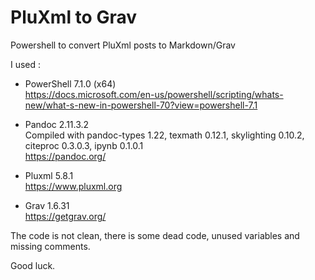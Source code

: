 # PluXml to Grav

Powershell to convert PluXml posts to Markdown/Grav

I used :

* PowerShell 7.1.0 (x64)\
 <https://docs.microsoft.com/en-us/powershell/scripting/whats-new/what-s-new-in-powershell-70?view=powershell-7.1>

* Pandoc 2.11.3.2\
 Compiled with pandoc-types 1.22, texmath 0.12.1, skylighting 0.10.2,\
 citeproc 0.3.0.3, ipynb 0.1.0.1\
 <https://pandoc.org/>

* Pluxml 5.8.1\
 <https://www.pluxml.org>

* Grav 1.6.31\
 <https://getgrav.org/>

The code is not clean, there is some dead code, unused variables and missing comments.

Good luck.
